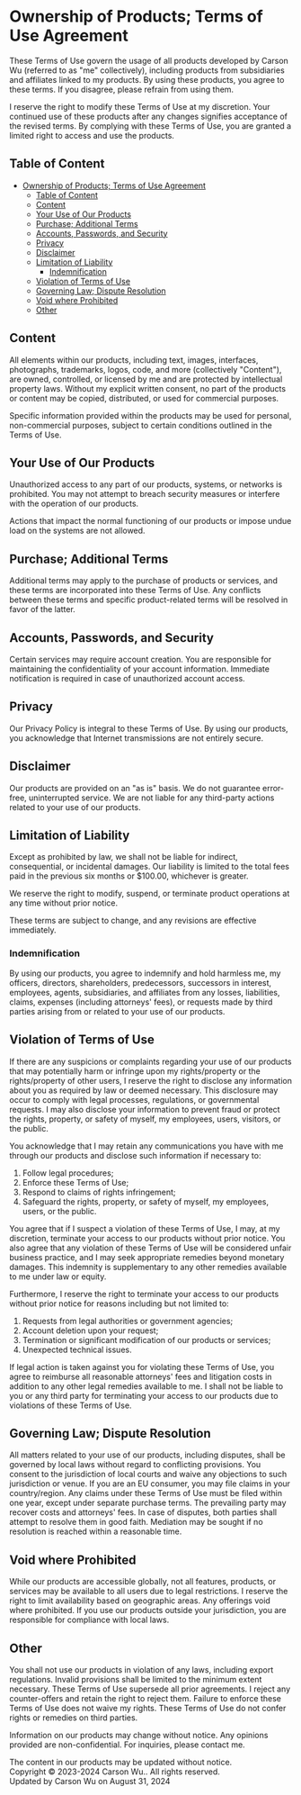 # Ownership of Products; Terms of Use Agreement

These Terms of Use govern the usage of all products developed by Carson Wu (referred to as "me" collectively), including products from subsidiaries and affiliates linked to my products. By using these products, you agree to these terms. If you disagree, please refrain from using them.

I reserve the right to modify these Terms of Use at my discretion. Your continued use of these products after any changes signifies acceptance of the revised terms. By complying with these Terms of Use, you are granted a limited right to access and use the products.

## Table of Content
- [Ownership of Products; Terms of Use Agreement](#ownership-of-products-terms-of-use-agreement)
  - [Table of Content](#table-of-content)
  - [Content](#content)
  - [Your Use of Our Products](#your-use-of-our-products)
  - [Purchase; Additional Terms](#purchase-additional-terms)
  - [Accounts, Passwords, and Security](#accounts-passwords-and-security)
  - [Privacy](#privacy)
  - [Disclaimer](#disclaimer)
  - [Limitation of Liability](#limitation-of-liability)
    - [Indemnification](#indemnification)
  - [Violation of Terms of Use](#violation-of-terms-of-use)
  - [Governing Law; Dispute Resolution](#governing-law-dispute-resolution)
  - [Void where Prohibited](#void-where-prohibited)
  - [Other](#other)

## Content

All elements within our products, including text, images, interfaces, photographs, trademarks, logos, code, and more (collectively "Content"), are owned, controlled, or licensed by me and are protected by intellectual property laws. Without my explicit written consent, no part of the products or content may be copied, distributed, or used for commercial purposes.

Specific information provided within the products may be used for personal, non-commercial purposes, subject to certain conditions outlined in the Terms of Use.

## Your Use of Our Products

Unauthorized access to any part of our products, systems, or networks is prohibited. You may not attempt to breach security measures or interfere with the operation of our products.

Actions that impact the normal functioning of our products or impose undue load on the systems are not allowed.

## Purchase; Additional Terms

Additional terms may apply to the purchase of products or services, and these terms are incorporated into these Terms of Use. Any conflicts between these terms and specific product-related terms will be resolved in favor of the latter.

## Accounts, Passwords, and Security

Certain services may require account creation. You are responsible for maintaining the confidentiality of your account information. Immediate notification is required in case of unauthorized account access.

## Privacy

Our Privacy Policy is integral to these Terms of Use. By using our products, you acknowledge that Internet transmissions are not entirely secure.

## Disclaimer

Our products are provided on an "as is" basis. We do not guarantee error-free, uninterrupted service. We are not liable for any third-party actions related to your use of our products.

## Limitation of Liability

Except as prohibited by law, we shall not be liable for indirect, consequential, or incidental damages. Our liability is limited to the total fees paid in the previous six months or $100.00, whichever is greater.

We reserve the right to modify, suspend, or terminate product operations at any time without prior notice.

These terms are subject to change, and any revisions are effective immediately.

### Indemnification

By using our products, you agree to indemnify and hold harmless me, my officers, directors, shareholders, predecessors, successors in interest, employees, agents, subsidiaries, and affiliates from any losses, liabilities, claims, expenses (including attorneys' fees), or requests made by third parties arising from or related to your use of our products.

## Violation of Terms of Use

If there are any suspicions or complaints regarding your use of our products that may potentially harm or infringe upon my rights/property or the rights/property of other users, I reserve the right to disclose any information about you as required by law or deemed necessary. This disclosure may occur to comply with legal processes, regulations, or governmental requests. I may also disclose your information to prevent fraud or protect the rights, property, or safety of myself, my employees, users, visitors, or the public.

You acknowledge that I may retain any communications you have with me through our products and disclose such information if necessary to:

1. Follow legal procedures;
2. Enforce these Terms of Use;
3. Respond to claims of rights infringement;
4. Safeguard the rights, property, or safety of myself, my employees, users, or the public.

You agree that if I suspect a violation of these Terms of Use, I may, at my discretion, terminate your access to our products without prior notice. You also agree that any violation of these Terms of Use will be considered unfair business practice, and I may seek appropriate remedies beyond monetary damages. This indemnity is supplementary to any other remedies available to me under law or equity.

Furthermore, I reserve the right to terminate your access to our products without prior notice for reasons including but not limited to:

1. Requests from legal authorities or government agencies;
2. Account deletion upon your request;
3. Termination or significant modification of our products or services;
4. Unexpected technical issues.

If legal action is taken against you for violating these Terms of Use, you agree to reimburse all reasonable attorneys' fees and litigation costs in addition to any other legal remedies available to me. I shall not be liable to you or any third party for terminating your access to our products due to violations of these Terms of Use.

## Governing Law; Dispute Resolution

All matters related to your use of our products, including disputes, shall be governed by local laws without regard to conflicting provisions. You consent to the jurisdiction of local courts and waive any objections to such jurisdiction or venue. If you are an EU consumer, you may file claims in your country/region. Any claims under these Terms of Use must be filed within one year, except under separate purchase terms. The prevailing party may recover costs and attorneys' fees. In case of disputes, both parties shall attempt to resolve them in good faith. Mediation may be sought if no resolution is reached within a reasonable time.

## Void where Prohibited

While our products are accessible globally, not all features, products, or services may be available to all users due to legal restrictions. I reserve the right to limit availability based on geographic areas. Any offerings void where prohibited. If you use our products outside your jurisdiction, you are responsible for compliance with local laws.

## Other

You shall not use our products in violation of any laws, including export regulations. Invalid provisions shall be limited to the minimum extent necessary. These Terms of Use supersede all prior agreements. I reject any counter-offers and retain the right to reject them. Failure to enforce these Terms of Use does not waive my rights. These Terms of Use do not confer rights or remedies on third parties.

Information on our products may change without notice. Any opinions provided are non-confidential. For inquiries, please contact me.

The content in our products may be updated without notice.<br>
Copyright © 2023-2024 Carson Wu.. All rights reserved.<br>
Updated by Carson Wu on August 31, 2024
